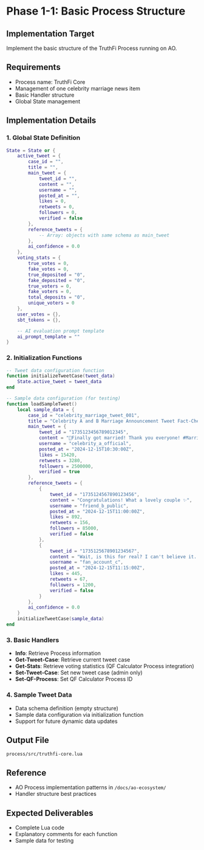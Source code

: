 # Phase 1-1: Basic Process Structure

## Implementation Target

Implement the basic structure of the TruthFi Process running on AO.

## Requirements

- Process name: TruthFi Core
- Management of one celebrity marriage news item
- Basic Handler structure
- Global State management

## Implementation Details

### 1. Global State Definition

```lua
State = State or {
    active_tweet = {
        case_id = "",
        title = "",
        main_tweet = {
            tweet_id = "",
            content = "",
            username = "",
            posted_at = "",
            likes = 0,
            retweets = 0,
            followers = 0,
            verified = false
        },
        reference_tweets = {
            -- Array: objects with same schema as main_tweet
        },
        ai_confidence = 0.0
    },
    voting_stats = {
        true_votes = 0,
        fake_votes = 0,
        true_deposited = "0",
        fake_deposited = "0",
        true_voters = 0,
        fake_voters = 0,
        total_deposits = "0",
        unique_voters = 0
    },
    user_votes = {},
    sbt_tokens = {},

    -- AI evaluation prompt template
    ai_prompt_template = ""
}
```

### 2. Initialization Functions

```lua
-- Tweet data configuration function
function initializeTweetCase(tweet_data)
    State.active_tweet = tweet_data
end

-- Sample data configuration (for testing)
function loadSampleTweet()
    local sample_data = {
        case_id = "celebrity_marriage_tweet_001",
        title = "Celebrity A and B Marriage Announcement Tweet Fact-Check Vote",
        main_tweet = {
            tweet_id = "1735123456789012345",
            content = "🎉Finally got married! Thank you everyone! #MarriageAnnouncement #Happy",
            username = "celebrity_a_official",
            posted_at = "2024-12-15T10:30:00Z",
            likes = 15420,
            retweets = 3280,
            followers = 2500000,
            verified = true
        },
        reference_tweets = {
            {
                tweet_id = "1735124567890123456",
                content = "Congratulations! What a lovely couple ✨",
                username = "friend_b_public",
                posted_at = "2024-12-15T11:00:00Z",
                likes = 892,
                retweets = 156,
                followers = 85000,
                verified = false
            },
            {
                tweet_id = "1735125678901234567",
                content = "Wait, is this for real? I can't believe it... really?",
                username = "fan_account_c",
                posted_at = "2024-12-15T11:15:00Z",
                likes = 445,
                retweets = 67,
                followers = 1200,
                verified = false
            }
        },
        ai_confidence = 0.0
    }
    initializeTweetCase(sample_data)
end
```

### 3. Basic Handlers

- **Info**: Retrieve Process information
- **Get-Tweet-Case**: Retrieve current tweet case
- **Get-Stats**: Retrieve voting statistics (QF Calculator Process integration)
- **Set-Tweet-Case**: Set new tweet case (admin only)
- **Set-QF-Process**: Set QF Calculator Process ID

### 4. Sample Tweet Data

- Data schema definition (empty structure)
- Sample data configuration via initialization function
- Support for future dynamic data updates

## Output File

`process/src/truthfi-core.lua`

## Reference

- AO Process implementation patterns in `/docs/ao-ecosystem/`
- Handler structure best practices

## Expected Deliverables

- Complete Lua code
- Explanatory comments for each function
- Sample data for testing
